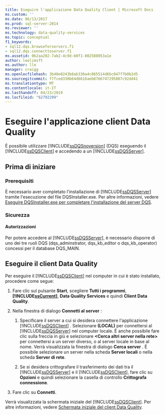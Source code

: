 ```yaml
---
title: Eseguire l'applicazione Data Quality Client | Microsoft Docs
ms.custom: ''
ms.date: 06/13/2017
ms.prod: sql-server-2014
ms.reviewer: ''
ms.technology: data-quality-services
ms.topic: conceptual
f1_keywords:
- sql12.dqs.browseforservers.f1
- sql12.dqs.connecttoserver.f1
ms.assetid: 0b2aa202-7ab2-4c9d-b0f1-802588053a1e
author: leolimsft
ms.author: lle
manager: craigg
ms.openlocfilehash: 3b40e0243b8ab330a4c865514d6bc047f7b0b2d5
ms.sourcegitcommit: f7fced330b64d6616aeb8766747295807c92dd41
ms.translationtype: MT
ms.contentlocale: it-IT
ms.lasthandoff: 04/23/2019
ms.locfileid: "62792299"
---
```

# <a name="run-the-data-quality-client-application"></a>Eseguire l'applicazione client Data Quality
  È possibile utilizzare [!INCLUDE[ssDQSnoversion](../includes/ssdqsnoversion-md.md)] (DQS) eseguendo il [!INCLUDE[ssDQSClient](../includes/ssdqsclient-md.md)] e accedendo a un [!INCLUDE[ssDQSServer](../includes/ssdqsserver-md.md)].  
  
##  <a name="BeforeYouBegin"></a> Prima di iniziare  
  
###  <a name="Prerequisites"></a> Prerequisiti  
 È necessario aver completato l'installazione di [!INCLUDE[ssDQSServer](../includes/ssdqsserver-md.md)] tramite l'esecuzione del file DQSInstaller.exe. Per altre informazioni, vedere [Eseguire DQSInstaller.exe per completare l'installazione del server DQS](install-windows/run-dqsinstaller-exe-to-complete-data-quality-server-installation.md).  
  
###  <a name="Security"></a> Sicurezza  
  
####  <a name="Permissions"></a> Autorizzazioni  
 Per potere accedere al [!INCLUDE[ssDQSServer](../includes/ssdqsserver-md.md)], è necessario disporre di uno dei tre ruoli DQS (dqs_adminstrator, dqs_kb_editor o dqs_kb_operator) concessi per il database DQS_MAIN.  
  
##  <a name="Run"></a> Eseguire il client Data Quality  
 Per eseguire il [!INCLUDE[ssDQSClient](../includes/ssdqsclient-md.md)] nel computer in cui è stato installato, procedere come segue:  
  
1.  Fare clic sul pulsante **Start**, scegliere **Tutti i programmi**, **[!INCLUDE[ssCurrent](../includes/sscurrent-md.md)]**, **Data Quality Services** e quindi **Client Data Quality**.  
  
2.  Nella finestra di dialogo **Connetti al server** :  
  
    1.  Specificare il server a cui si desidera connettere l'applicazione [!INCLUDE[ssDQSClient](../includes/ssdqsclient-md.md)] . Selezionare **(LOCAL)** per connettersi al [!INCLUDE[ssDQSServer](../includes/ssdqsserver-md.md)] nel computer locale. È anche possibile fare clic sulla freccia in giù e selezionare **\<Cerca altri server nella rete>** per connettersi a un server diverso, o al server locale in base al nome. Verrà visualizzata la finestra di dialogo **Cerca server** . È possibile selezionare un server nella scheda **Server locali** o nella scheda **Server di rete**.  
  
    2.  Se si desidera crittografare il trasferimento dei dati tra il [!INCLUDE[ssDQSServer](../includes/ssdqsserver-md.md)] e il [!INCLUDE[ssDQSClient](../includes/ssdqsclient-md.md)], fare clic su **Opzioni** e quindi selezionare la casella di controllo **Crittografa connessione**.  
  
3.  Fare clic su **Connetti**.  
  
 Verrà visualizzata la schermata iniziale del [!INCLUDE[ssDQSClient](../includes/ssdqsclient-md.md)]. Per altre informazioni, vedere [Schermata iniziale del client Data Quality](../../2014/data-quality-services/data-quality-client-home-screen.md).  
  
  
